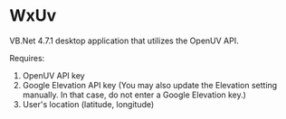 # WxUv
VB.Net 4.7.1 desktop application that utilizes the OpenUV API.

Requires:
1. OpenUV API key
2. Google Elevation API key (You may also update the Elevation setting manually.  In that case, do not enter a Google Elevation key.)
3. User's location (latitude, longitude)


